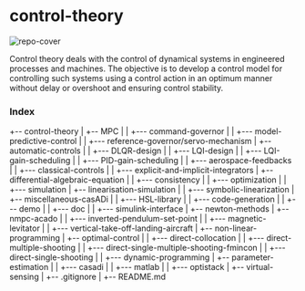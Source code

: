 # control-theory
![repo-cover](https://miro.medium.com/max/4800/1*LkstJouYmWew23eC5dIxXg.jpeg)

Control theory deals with the control of dynamical systems in engineered processes and machines. The objective is to develop a control model for controlling such systems using a control action in an optimum manner without delay or overshoot and ensuring control stability.

### Index

+-- control-theory
|   +-- MPC
|   |    +--- command-governor
|   |    +--- model-predictive-control
|   |    +--- reference-governor/servo-mechanism
|   +-- automatic-controls
|   |    +--- DLQR-design
|   |    +--- LQI-design
|   |    +--- LQI-gain-scheduling
|   |    +--- PID-gain-scheduling
|   |    +--- aerospace-feedbacks
|   |    +--- classical-controls
|   |    +--- explicit-and-implicit-integrators
|   +-- differential-algebraic-equation
|   |    +---  consistency
|   |    +---  optimization
|   |    +---  simulation
|   +-- linearisation-simulation
|   |    +--- symbolic-linearization
|   +-- miscellaneous-casADi
|   |    +---  HSL-library
|   |    +---  code-generation
|   |    +---  demo
|   |    +---  doc
|   |    +---  simulink-interface
|   +-- newton-methods
|   +-- nmpc-acado
|   |    +---  inverted-pendulum-set-point
|   |    +---  magnetic-levitator
|   |    +---  vertical-take-off-landing-aircraft
|   +-- non-linear-programming
|   +-- optimal-control
|   |    +---  direct-collocation
|   |    +---  direct-multiple-shooting
|   |    +---  direct-single-multiple-shooting-fmincon
|   |    +---  direct-single-shooting
|   |    +---  dynamic-programming
|   +-- parameter-estimation
|   |    +---  casadi
|   |    +---  matlab
|   |    +---  optistack
|   +-- virtual-sensing
|   +-- .gitignore
|   +-- README.md
 ```
